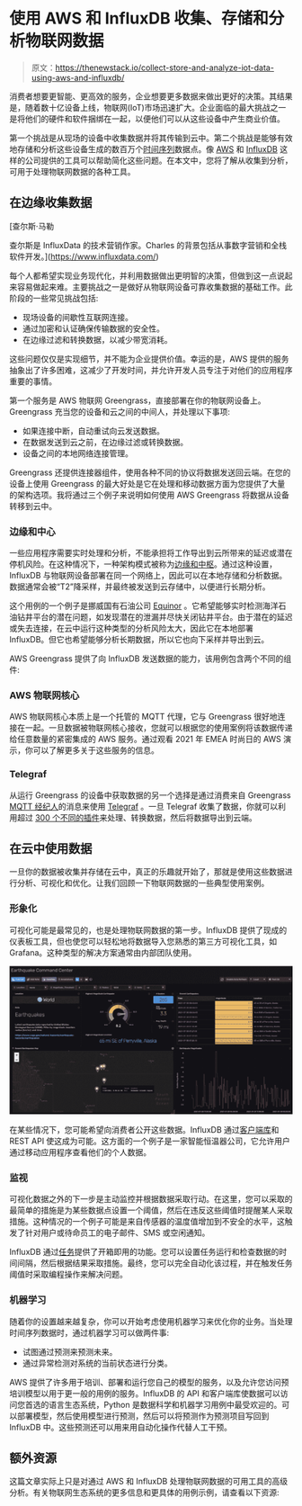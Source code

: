 # 使用 AWS 和 InfluxDB 收集、存储和分析物联网数据

> 原文：<https://thenewstack.io/collect-store-and-analyze-iot-data-using-aws-and-influxdb/>

消费者想要更智能、更高效的服务，企业想要更多数据来做出更好的决策。其结果是，随着数十亿设备上线，物联网(IoT)市场迅速扩大。企业面临的最大挑战之一是将他们的硬件和软件捆绑在一起，以便他们可以从这些设备中产生商业价值。

第一个挑战是从现场的设备中收集数据并将其传输到云中。第二个挑战是能够有效地存储和分析这些设备生成的数百万个[时间序列](https://www.influxdata.com/what-is-time-series-data/?utm_source=vendor&utm_medium=referral&utm_campaign=2022-03-08_spnsr-ctn_iot-data-aws-influxdb_tns)数据点。像 [AWS](https://aws.amazon.com/) 和 [InfluxDB](https://www.influxdata.com/?utm_source=vendor&utm_medium=referral&utm_campaign=2022-03-08_spnsr-ctn_iot-data-aws-influxdb_tns) 这样的公司提供的工具可以帮助简化这些问题。在本文中，您将了解从收集到分析，可用于处理物联网数据的各种工具。

## 在边缘收集数据

 [查尔斯·马勒

查尔斯是 InfluxData 的技术营销作家。Charles 的背景包括从事数字营销和全栈软件开发。](https://www.influxdata.com/) 

每个人都希望实现业务现代化，并利用数据做出更明智的决策，但做到这一点说起来容易做起来难。主要挑战之一是做好从物联网设备可靠收集数据的基础工作。此阶段的一些常见挑战包括:

*   现场设备的间歇性互联网连接。
*   通过加密和认证确保传输数据的安全性。
*   在边缘过滤和转换数据，以减少带宽消耗。

这些问题仅仅是实现细节，并不能为企业提供价值。幸运的是，AWS 提供的服务抽象出了许多困难，这减少了开发时间，并允许开发人员专注于对他们的应用程序重要的事情。

第一个服务是 AWS 物联网 Greengrass，直接部署在你的物联网设备上。Greengrass 充当您的设备和云之间的中间人，并处理以下事项:

*   如果连接中断，自动重试向云发送数据。
*   在数据发送到云之前，在边缘过滤或转换数据。
*   设备之间的本地网络连接管理。

Greengrass 还提供连接器组件，使用各种不同的协议将数据发送回云端。在您的设备上使用 Greengrass 的最大好处是它在处理和移动数据方面为您提供了大量的架构选项。我将通过三个例子来说明如何使用 AWS Greengrass 将数据从设备转移到云中。

### 边缘和中心

一些应用程序需要实时处理和分析，不能承担将工作导出到云所带来的延迟或潜在停机风险。在这种情况下，一种架构模式被称为[边缘和中枢](https://www.influxdata.com/blog/how-influxdb-iot-data/?utm_source=vendor&utm_medium=referral&utm_campaign=2022-03-08_spnsr-ctn_iot-data-aws-influxdb_tns)。通过这种设置，InfluxDB 与物联网设备部署在同一个网络上，因此可以在本地存储和分析数据。数据通常会被“T2”降采样，并最终被发送到云存储中，以便进行长期分析。

这个用例的一个例子是挪威国有石油公司 [Equinor](https://en.wikipedia.org/wiki/Equinor) 。它希望能够实时检测海洋石油钻井平台的潜在问题，如发现潜在的泄漏并尽快关闭钻井平台。由于潜在的延迟或失去连接，在云中运行这种类型的分析风险太大，因此它在本地部署 InfluxDB。但它也希望能够分析长期数据，所以它也向下采样并导出到云。

AWS Greengrass 提供了向 InfluxDB 发送数据的能力，该用例包含两个不同的组件:

### AWS 物联网核心

AWS 物联网核心本质上是一个托管的 MQTT 代理，它与 Greengrass 很好地连接在一起。一旦数据被物联网核心接收，您就可以根据您的使用案例将该数据传递给任意数量的紧密集成的 AWS 服务。通过观看 2021 年 EMEA 时尚日的 AWS 演示，你可以了解更多关于这些服务的信息。

### Telegraf

从运行 Greengrass 的设备中获取数据的另一个选择是通过消费来自 Greengrass [MQTT 经纪人](https://docs.aws.amazon.com/greengrass/v2/developerguide/mqtt-broker-moquette-component.html)的消息来使用 [Telegraf](https://docs.influxdata.com/telegraf/v1.21/introduction/getting-started/) 。一旦 Telegraf 收集了数据，你就可以利用超过 [300 个不同的插件](https://www.influxdata.com/products/integrations/?utm_source=vendor&utm_medium=referral&utm_campaign=2022-03-08_spnsr-ctn_iot-data-aws-influxdb_tns)来处理、转换数据，然后将数据导出到云端。

## 在云中使用数据

一旦你的数据被收集并存储在云中，真正的乐趣就开始了，那就是使用这些数据进行分析、可视化和优化。让我们回顾一下物联网数据的一些典型使用案例。

### 形象化

可视化可能是最常见的，也是处理物联网数据的第一步。InfluxDB 提供了现成的仪表板工具，但也使您可以轻松地将数据导入您熟悉的第三方可视化工具，如 Grafana。这种类型的解决方案通常由内部团队使用。

![](img/9a720e9f9d8f652ade6f9ffe3892bcea.png)

在某些情况下，您可能希望向消费者公开这些数据。InfluxDB 通过[客户端库](https://docs.influxdata.com/influxdb/cloud/api-guide/client-libraries/?utm_source=vendor&utm_medium=referral&utm_campaign=2022-03-08_spnsr-ctn_iot-data-aws-influxdb_tns)和 REST API 使这成为可能。这方面的一个例子是一家智能恒温器公司，它允许用户通过移动应用程序查看他们的个人数据。

### 监视

可视化数据之外的下一步是主动监控并根据数据采取行动。在这里，您可以采取的最简单的措施是为某些数据点设置一个阈值，然后在违反这些阈值时提醒某人采取措施。这种情况的一个例子可能是来自传感器的温度值增加到不安全的水平，这触发了针对用户或待命员工的电子邮件、SMS 或空闲通知。

InfluxDB 通过[任务](https://docs.influxdata.com/influxdb/cloud/process-data/get-started/?utm_source=vendor&utm_medium=referral&utm_campaign=2022-03-08_spnsr-ctn_iot-data-aws-influxdb_tns)提供了开箱即用的功能。您可以设置任务运行和检查数据的时间间隔，然后根据结果采取措施。最终，您可以完全自动化该过程，并在触发任务阈值时采取编程操作来解决问题。

### 机器学习

随着你的设置越来越复杂，你可以开始考虑使用机器学习来优化你的业务。当处理时间序列数据时，通过机器学习可以做两件事:

*   试图通过预测来预测未来。
*   通过异常检测对系统的当前状态进行分类。

AWS 提供了许多用于培训、部署和运行您自己的模型的服务，以及允许您访问预培训模型以用于更一般的用例的服务。InfluxDB 的 API 和客户端库使数据可以访问您首选的语言生态系统，Python 是数据科学和机器学习用例中最受欢迎的。可以部署模型，然后使用模型进行预测，然后可以将预测作为预测项目写回到 InfluxDB 中。这些预测还可以用来用自动化操作代替人工干预。

## 额外资源

这篇文章实际上只是对通过 AWS 和 InfluxDB 处理物联网数据的可用工具的高级分析。有关物联网生态系统的更多信息和更具体的用例示例，请查看以下资源:

<svg xmlns:xlink="http://www.w3.org/1999/xlink" viewBox="0 0 68 31" version="1.1"><title>Group</title> <desc>Created with Sketch.</desc></svg>